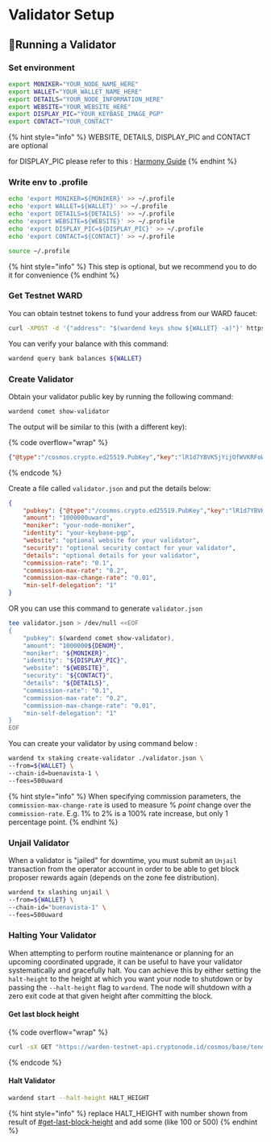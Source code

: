 # Validator Setup

## 📶Running a Validator

### Set environment

```bash
export MONIKER="YOUR_NODE_NAME_HERE"
export WALLET="YOUR_WALLET_NAME_HERE"
export DETAILS="YOUR_NODE_INFORMATION_HERE"
export WEBSITE="YOUR_WEBSITE_HERE"
export DISPLAY_PIC="YOUR_KEYBASE_IMAGE_PGP"
export CONTACT="YOUR_CONTACT"
```

{% hint style="info" %}
WEBSITE, DETAILS, DISPLAY\_PIC and CONTACT are optional

for DISPLAY\_PIC please refer to this : [Harmony Guide](https://docs.harmony.one/home/network/validators/managing-a-validator/adding-a-validator-logo)
{% endhint %}

### Write env to .profile

```bash
echo 'export MONIKER=${MONIKER}' >> ~/.profile
echo 'export WALLET=${WALLET}' >> ~/.profile
echo 'export DETAILS=${DETAILS}' >> ~/.profile
echo 'export WEBSITE=${WEBSITE}' >> ~/.profile
echo 'export DISPLAY_PIC=${DISPLAY_PIC}' >> ~/.profile
echo 'export CONTACT=${CONTACT}' >> ~/.profile

source ~/.profile
```

{% hint style="info" %}
This step is optional, but we recommend you to do it for convenience
{% endhint %}

### Get Testnet WARD

You can obtain testnet tokens to fund your address from our WARD faucet:

```sh
curl -XPOST -d '{"address": "$(wardend keys show ${WALLET} -a)"}' https://faucet.buenavista.wardenprotocol.org
```

You can verify your balance with this command:

```sh
wardend query bank balances ${WALLET}
```

### Create Validator

Obtain your validator public key by running the following command:

```sh
wardend comet show-validator
```

The output will be similar to this (with a different key):

{% code overflow="wrap" %}
```json
{"@type":"/cosmos.crypto.ed25519.PubKey","key":"lR1d7YBVK5jYijOfWVKRFoWCsS4dg3kagT7LB9GnG8I="}
```
{% endcode %}

Create a file called `validator.json` and put the details below:

```json
{    
    "pubkey": {"@type":"/cosmos.crypto.ed25519.PubKey","key":"lR1d7YBVK5jYijOfWVKRFoWCsS4dg3kagT7LB9GnG8I="},
    "amount": "1000000uward",
    "moniker": "your-node-moniker",
    "identity": "your-keybase-pgp",
    "website": "optional website for your validator",
    "security": "optional security contact for your validator",
    "details": "optional details for your validator",
    "commission-rate": "0.1",
    "commission-max-rate": "0.2",
    "commission-max-change-rate": "0.01",
    "min-self-delegation": "1"
}
```

OR you can use this command to generate `validator.json`

```sh
tee validator.json > /dev/null <<EOF
{
    "pubkey": $(wardend comet show-validator),
    "amount": "1000000${DENOM}",
    "moniker": "${MONIKER}",
    "identity": "${DISPLAY_PIC}",
    "website": "${WEBSITE}",
    "security": "${CONTACT}",
    "details": "${DETAILS}",
    "commission-rate": "0.1",
    "commission-max-rate": "0.2",
    "commission-max-change-rate": "0.01",
    "min-self-delegation": "1"
}
EOF
```

You can create your validator by using command below :

```bash
wardend tx staking create-validator ./validator.json \
--from=${WALLET} \
--chain-id=buenavista-1 \
--fees=500uward
```

{% hint style="info" %}
When specifying commission parameters, the `commission-max-change-rate` is used to measure % _point_ change over the `commission-rate`. E.g. 1% to 2% is a 100% rate increase, but only 1 percentage point.
{% endhint %}

### Unjail Validator

When a validator is "jailed" for downtime, you must submit an `Unjail` transaction from the operator account in order to be able to get block proposer rewards again (depends on the zone fee distribution).

```bash
wardend tx slashing unjail \
--from=${WALLET} \
--chain-id="buenavista-1" \
--fees=500uward
```

### Halting Your Validator

When attempting to perform routine maintenance or planning for an upcoming coordinated upgrade, it can be useful to have your validator systematically and gracefully halt. You can achieve this by either setting the `halt-height` to the height at which you want your node to shutdown or by passing the `--halt-height` flag to `wardend`. The node will shutdown with a zero exit code at that given height after committing the block.

#### Get last block height

{% code overflow="wrap" %}
```sh
curl -sX GET "https://warden-testnet-api.cryptonode.id/cosmos/base/tendermint/v1beta1/blocks/latest" -H  "accept: application/json" | jq '.block.last_commit.height'
```
{% endcode %}

#### Halt Validator

```sh
wardend start --halt-height HALT_HEIGHT
```

{% hint style="info" %}
replace HALT\_HEIGHT  with number shown from result of [#get-last-block-height](validator-setup.md#get-last-block-height "mention") and add some (like 100 or 500)
{% endhint %}
